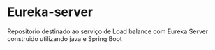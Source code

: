# Eureka-server
Repositorio destinado ao serviço de Load balance com Eureka Server construido utilizando java e Spring Boot
